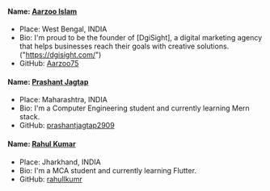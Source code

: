 #### Name: [Aarzoo Islam](https://github.com/Aarzoo75)
- Place: West Bengal, INDIA
- Bio: I'm proud to be the founder of [DgiSight], a digital marketing agency that helps businesses reach their goals with creative solutions.("https://dgisight.com/")
- GitHub: [Aarzoo75](https://github.com/Aarzoo75)


#### Name: [Prashant Jagtap](https://github.com/prashantjagtap2909)
- Place: Maharashtra, INDIA
- Bio: I'm a Computer Engineering student and currently learning Mern stack.
- GitHub: [prashantjagtap2909](https://github.com/prashantjagtap2909)


#### Name: [Rahul Kumar](https://github.com/rahullkumr)
- Place: Jharkhand, INDIA
- Bio: I'm a MCA student and currently learning Flutter.
- GitHub: [rahullkumr](https://github.com/rahullkumr)